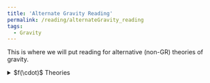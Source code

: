 ```yaml
---
title: 'Alternate Gravity Reading'
permalink: /reading/alternateGravity_reading
tags:
  - Gravity
---
```


This is where we will put reading for alternative (non-GR) theories of gravity.

<details>
  <summary>$f(\cdot)$ Theories</summary>
  
  <details>
    <summary>$f(R)$ Theories</summary>
    
  </details>
  <details>
    <summary>$f(Q)$ Theories</summary>
    
    First evidence that non-metricity $f(Q)$ gravity could challenge $\Lambda$CDM, ([arXiv](https://arxiv.org/abs/2104.15123))
    Non-metricity with boundary terms: $f(Q, C)$ gravity and cosmology, ([arXiv](https://arxiv.org/abs/2308.00652))
    Holographic $f(Q, T)$ Gravity with Lambert Solution, ([arXiv](https://arxiv.org/abs/2508.03486))
    
  </details>
</details>
